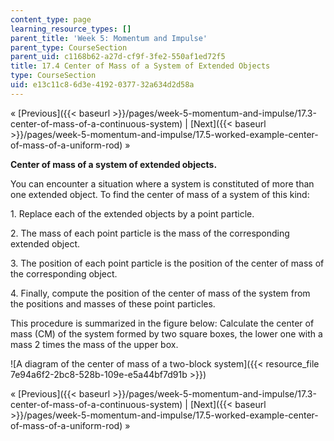 ```yaml
---
content_type: page
learning_resource_types: []
parent_title: 'Week 5: Momentum and Impulse'
parent_type: CourseSection
parent_uid: c1168b62-a27d-cf9f-3fe2-550af1ed72f5
title: 17.4 Center of Mass of a System of Extended Objects
type: CourseSection
uid: e13c11c8-6d3e-4192-0377-32a634d2d58a
---
```


« [Previous]({{< baseurl >}}/pages/week-5-momentum-and-impulse/17.3-center-of-mass-of-a-continuous-system) | [Next]({{< baseurl >}}/pages/week-5-momentum-and-impulse/17.5-worked-example-center-of-mass-of-a-uniform-rod) »

**Center of mass of a system of extended objects.**

You can encounter a situation where a system is constituted of more than one extended object. To find the center of mass of a system of this kind:

1\. Replace each of the extended objects by a point particle.

2\. The mass of each point particle is the mass of the corresponding extended object.

3\. The position of each point particle is the position of the center of mass of the corresponding object.

4\. Finally, compute the position of the center of mass of the system from the positions and masses of these point particles.

This procedure is summarized in the figure below: Calculate the center of mass (CM) of the system formed by two square boxes, the lower one with a mass 2 times the mass of the upper box.

![A diagram of the center of mass of a two-block system]({{< resource_file 7e94a6f2-2bc8-528b-109e-e5a44bf7d91b >}})

« [Previous]({{< baseurl >}}/pages/week-5-momentum-and-impulse/17.3-center-of-mass-of-a-continuous-system) | [Next]({{< baseurl >}}/pages/week-5-momentum-and-impulse/17.5-worked-example-center-of-mass-of-a-uniform-rod) »